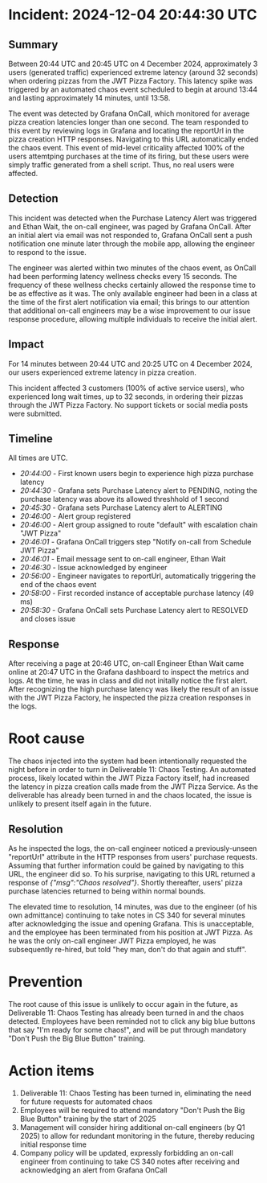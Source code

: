 # Incident: 2024-12-04 20:44:30 UTC

## Summary

Between 20:44 UTC and 20:45 UTC on 4 December 2024, approximately 3 users (generated traffic) experienced extreme latency (around 32 seconds) when ordering pizzas from the JWT Pizza Factory. This latency spike was triggered by an automated chaos event scheduled to begin at around 13:44 and lasting approximately 14 minutes, until 13:58.

The event was detected by Grafana OnCall, which monitored for average pizza creation latencies longer than one second. The team responded to this event by reviewing logs in Grafana and locating the reportUrl in the pizza creation HTTP responses. Navigating to this URL automatically ended the chaos event. This event of mid-level criticality affected 100% of the users attemtping purchases at the time of its firing, but these users were simply traffic generated from a shell script. Thus, no real users were affected.

## Detection

This incident was detected when the Purchase Latency Alert was triggered and Ethan Wait, the on-call engineer, was paged by Grafana OnCall. After an initial alert via email was not responded to, Grafana OnCall sent a push notification one minute later through the mobile app, allowing the engineer to respond to the issue.

The engineer was alerted within two minutes of the chaos event, as OnCall had been performing latency wellness checks every 15 seconds. The frequency of these wellness checks certainly allowed the response time to be as effective as it was. The only available engineer had been in a class at the time of the first alert notification via email; this brings to our attention that additional on-call engineers may be a wise improvement to our issue response procedure, allowing multiple individuals to receive the initial alert.

## Impact

For 14 minutes between 20:44 UTC and 20:25 UTC on 4 December 2024, our users experienced extreme latency in pizza creation.

This incident affected 3 customers (100% of active service users), who experienced long wait times, up to 32 seconds, in ordering their pizzas through the JWT Pizza Factory. No support tickets or social media posts were submitted.

## Timeline

All times are UTC.

- _20:44:00_ - First known users begin to experience high pizza purchase latency
- _20:44:30_ - Grafana sets Purchase Latency alert to PENDING, noting the purchase latency was above its allowed threshhold of 1 second 
- _20:45:30_ - Grafana sets Purchase Latency alert to ALERTING
- _20:46:00_ - Alert group registered
- _20:46:00_ - Alert group assigned to route "default" with escalation chain "JWT Pizza"
- _20:46:01_ - Grafana OnCall triggers step "Notify on-call from Schedule JWT Pizza"
- _20:46:01_ - Email message sent to on-call engineer, Ethan Wait
- _20:46:30_ - Issue acknowledged by engineer
- _20:56:00_ - Engineer navigates to reportUrl, automatically triggering the end of the chaos event
- _20:58:00_ - First recorded instance of acceptable purchase latency (49 ms)
- _20:58:30_ - Grafana OnCall sets Purchase Latency alert to RESOLVED and closes issue

## Response

After receiving a page at 20:46 UTC, on-call Engineer Ethan Wait came online at 20:47 UTC in the Grafana dashboard to inspect the metrics and logs. At the time, he was in class and did not initally notice the first alert. After recognizing the high purchase latency was likely the result of an issue with the JWT Pizza Factory, he inspected the pizza creation responses in the logs.

# Root cause

The chaos injected into the system had been intentionally requested the night before in order to turn in Deliverable 11: Chaos Testing. An automated process, likely located within the JWT Pizza Factory itself, had increased the latency in pizza creation calls made from the JWT Pizza Service. As the deliverable has already been turned in and the chaos located, the issue is unlikely to present itself again in the future.

## Resolution

As he inspected the logs, the on-call engineer noticed a previously-unseen "reportUrl" attribute in the HTTP responses from users' purchase requests. Assuming that further information could be gained by navigating to this URL, the engineer did so. To his surprise, navigating to this URL returned a response of _{"msg":"Chaos resolved"}_. Shortly thereafter, users' pizza purchase latencies returned to being within normal bounds.

The elevated time to resolution, 14 minutes, was due to the engineer (of his own admittance) continuing to take notes in CS 340 for several minutes after acknowledging the issue and opening Grafana. This is unacceptable, and the employee has been terminated from his position at JWT Pizza. As he was the only on-call engineer JWT Pizza employed, he was subsequently re-hired, but told "hey man, don't do that again and stuff".

# Prevention

The root cause of this issue is unlikely to occur again in the future, as Deliverable 11: Chaos Testing has already been turned in and the chaos detected. Employees have been reminded not to click any big blue buttons that say "I'm ready for some chaos!", and will be put through mandatory "Don't Push the Big Blue Button" training.

# Action items

1. Deliverable 11: Chaos Testing has been turned in, eliminating the need for future requests for automated chaos
1. Employees will be required to attend mandatory "Don't Push the Big Blue Button" training by the start of 2025
1. Management will consider hiring additional on-call engineers (by Q1 2025) to allow for redundant monitoring in the future, thereby reducing initial response time
1. Company policy will be updated, expressly forbidding an on-call engineer from continuing to take CS 340 notes after receiving and acknowledging an alert from Grafana OnCall